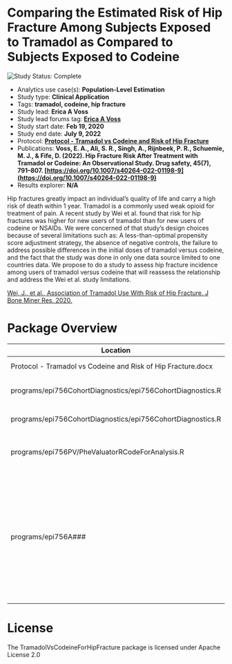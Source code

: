 Comparing the Estimated Risk of Hip Fracture Among Subjects Exposed to Tramadol as Compared to Subjects Exposed to Codeine
=============

<img src="https://img.shields.io/badge/Study%20Status-Complete-orange.svg" alt="Study Status: Complete"> 

- Analytics use case(s): **Population-Level Estimation**
- Study type: **Clinical Application**
- Tags: **tramadol, codeine, hip fracture**
- Study lead: **Erica A Voss**
- Study lead forums tag: **[Erica A Voss](https://www.ohdsi.org/who-we-are/collaborators/erica-voss/)**
- Study start date: **Feb 19, 2020**
- Study end date: **July 9, 2022**
- Protocol: **[Protocol - Tramadol vs Codeine and Risk of Hip Fracture](https://github.com/ohdsi-studies/TramadolVsCodeineForHipFracture/blob/master/Protocol%20-%20Tramadol%20Codeine%20and%20Risk%20of%20Hip%20Fracture%20-%20Amendment.docx)**
- Publications: **Voss, E. A., Ali, S. R., Singh, A., Rijnbeek, P. R., Schuemie, M. J., & Fife, D. (2022). Hip Fracture Risk After Treatment with Tramadol or Codeine: An Observational Study. Drug safety, 45(7), 791–807. [https://doi.org/10.1007/s40264-022-01198-9](https://doi.org/10.1007/s40264-022-01198-9)**
- Results explorer: **N/A**

Hip fractures greatly impact an individual’s quality of life and carry a high risk of death within 1 year. Tramadol is a commonly used weak opioid for treatment of pain. A recent study by Wei et al. found that risk for hip fractures was higher for new users of tramadol than for new users of codeine or NSAIDs.  We were concerned of that study’s design choices because of several limitations such as: A less-than-optimal propensity score adjustment strategy, the absence of negative controls, the failure to address possible differences in the initial doses of tramadol versus codeine, and the fact that the study was done in only one data source limited to one countries data. We propose to do a study to assess hip fracture incidence among users of tramadol versus codeine that will reassess the relationship and address the Wei et al. study limitations. 

[Wei, J., et al., Association of Tramadol Use With Risk of Hip Fracture. J Bone Miner Res, 2020.](https://doi.org/10.1002/jbmr.3935)

Package Overview
=============
|Location| Content|
|-|-|
|Protocol - Tramadol vs Codeine and Risk of Hip Fracture.docx| The protocol is found at the root. |
|programs/epi756CohortDiagnostics/epi756CohortDiagnostics.R|The R script to run CohortDiagnostics on the cohorts in this study|
|programs/epi756CohortDiagnostics/epi756CohortDiagnostics.R|The R script to run CohortDiagnostics on the cohorts in this study|
|programs/epi756PV/PheValuatorRCodeForAnalysis.R| The R Script to run PheValuator, with focus on the Hip Fracture cohorts |
|programs/epi756A###| For each analysis (101, 102, 201, 202, 301, 302) outlined in the protocol, there is a study package.  Each package has a "extras/CodeToRun.R" file which executes the packages.  The following needs to be set for your evironment:  fftempdir, studyFolder, and the createConnectiongDetails.  The ReadMe within each package also provides more details.|

License
=============
The TramadolVsCodeineForHipFracture package is licensed under Apache License 2.0